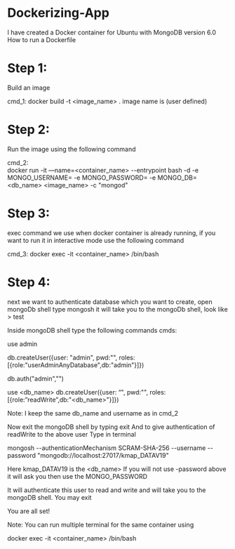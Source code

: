 # Dockerizing-App
I have created a Docker container for Ubuntu with MongoDB version 6.0
How to run a Dockerfile

# Step 1: 

Build an image 

cmd_1: docker build -t <image_name> .
               image name is (user defined)

# Step 2:


Run the image using the following command

cmd_2:   
docker run -it —name=<container_name> --entrypoint bash -d -e MONGO_USERNAME=<username> -e MONGO_PASSWORD=<password> -e MONGO_DB=<db_name> <image_name> -c "mongod"

# Step 3:  
exec command we use when docker container is already running, if you want to run it in interactive mode use the following command

cmd_3:  docker exec -it <container_name> /bin/bash

# Step 4: 
next we want to authenticate database which you want to create, open mongoDb shell
type
mongosh it will take you to the mongoDb shell, look like > test

Inside mongoDB shell type the following commands
cmds: 

use admin

db.createUser({user: "admin", pwd:"<password>", roles:[{role:"userAdminAnyDatabase",db:"admin"}]})

db.auth("admin","<password>")

use <db_name>
db.createUser({user: “<username>", pwd:"<password>", roles:[{role:”readWrite”,db:"<db_name>"}]})

Note: I keep the same db_name and username  as in cmd_2 

Now exit the mongoDB shell by typing exit
And to give authentication of readWrite to the above user <username> 
Type in terminal 

mongosh --authenticationMechanism SCRAM-SHA-256 --username <username> --password <password> "mongodb://localhost:27017/kmap_DATAV19" 

Here kmap_DATAV19 is the <db_name>
If you will not use -password above it will ask you then use the MONGO_PASSWORD

It will authenticate this user to read and write and will take you to the mongoDB shell. You may exit

You are all set! 


Note: You can run multiple terminal for the same container using 

docker exec -it <container_name> /bin/bash


